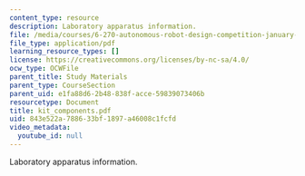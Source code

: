 ```yaml
---
content_type: resource
description: Laboratory apparatus information.
file: /media/courses/6-270-autonomous-robot-design-competition-january-iap-2005/843e522a788633bf1897a46008c1fcfd_kit_components.pdf
file_type: application/pdf
learning_resource_types: []
license: https://creativecommons.org/licenses/by-nc-sa/4.0/
ocw_type: OCWFile
parent_title: Study Materials
parent_type: CourseSection
parent_uid: e1fa88d6-2b48-838f-acce-59839073406b
resourcetype: Document
title: kit_components.pdf
uid: 843e522a-7886-33bf-1897-a46008c1fcfd
video_metadata:
  youtube_id: null
---
```

Laboratory apparatus information.
